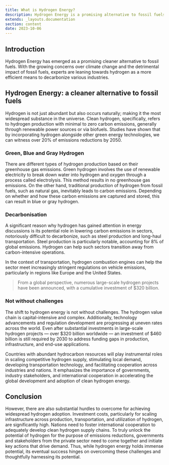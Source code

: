 ```yaml
---
title: What is Hydrogen Energy?
description: Hydrogen Energy is a promising alternative to fossil fuels.
extends: _layouts.documentation
section: content
date: 2023-10-06
---
```


## Introduction

Hydrogen Energy has emerged as a promising cleaner alternative to fossil fuels. With the growing concerns over climate change and the detrimental impact of fossil fuels, experts are leaning towards hydrogen as a more efficient means to decarbonize various industries.

## Hydrogen Energy: a cleaner alternative to fossil fuels

Hydrogen is not just abundant but also occurs naturally; making it the most widespread substance in the universe. Clean hydrogen, specifically, refers to hydrogen production with minimal to zero carbon emissions, generally through renewable power sources or via biofuels. Studies have shown that by incorporating hydrogen alongside other green energy technologies, we can witness over 20% of emissions reductions by 2050.

### Green, Blue and Gray Hydrogen

There are different types of hydrogen production based on their greenhouse gas emissions. Green hydrogen involves the use of renewable electricity to break down water into hydrogen and oxygen through a process called electrolysis. This method results in no greenhouse gas emissions. On the other hand, traditional production of hydrogen from fossil fuels, such as natural gas, inevitably leads to carbon emissions. Depending on whether and how these carbon emissions are captured and stored, this can result in blue or gray hydrogen.

### Decarbonisation

A significant reason why hydrogen has gained attention in energy discussions is its potential role in lowering carbon emissions in sectors, notoriously difficult to decarbonize, such as steel production and long-haul transportation. Steel production is particularly notable, accounting for 8% of global emissions. Hydrogen can help such sectors transition away from carbon-intensive operations.

In the context of transportation, hydrogen combustion engines can help the sector meet increasingly stringent regulations on vehicle emissions, particularly in regions like Europe and the United States.

> From a global perspective, numerous large-scale hydrogen projects have been announced, with a cumulative investment of $320 billion.

### Not without challenges

The shift to hydrogen energy is not without challenges. The hydrogen value chain is capital-intensive and complex. Additionally, technology advancements and regulation development are progressing at uneven rates across the world. Even after substantial investments in large-scale hydrogen projects — over $320 billion worldwide — an investment of $460 billion is still required by 2030 to address funding gaps in production, infrastructure, and end-use applications.

Countries with abundant hydrocarbon resources will play instrumental roles in scaling competitive hydrogen supply, stimulating local demand, developing transportation technology, and facilitating cooperation across industries and nations. It emphasizes the importance of governments, industry stakeholders, and international cooperation in accelerating the global development and adoption of clean hydrogen energy.

## Conclusion

However, there are also substantial hurdles to overcome for achieving widespread hydrogen adoption. Investment costs, particularly for scaling infrastructure across production, transportation, and utilization of hydrogen, are significantly high. Nations need to foster international cooperation to adequately develop clean hydrogen supply chains. To truly unlock the potential of hydrogen for the purpose of emissions reductions, governments and stakeholders from the private sector need to come together and initiate key actions that drive demand. Thus, while hydrogen energy holds immense potential, its eventual success hinges on overcoming these challenges and thoughtfully harnessing its potential.

